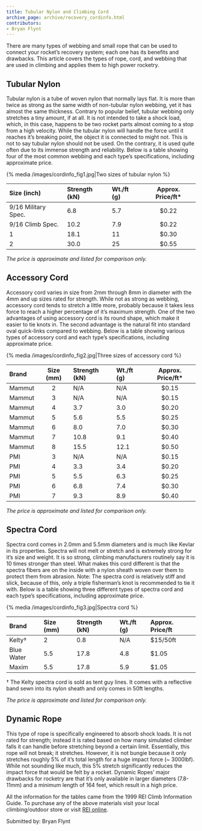 ```yaml
---
title: Tubular Nylon and Climbing Cord
archive_page: archive/recovery_cordinfo.html
contributors:
- Bryan Flynt
---
```

There are many types of webbing and small rope that can be used to connect your rocket’s recovery system; each one has its benefits and drawbacks.
This article covers the types of rope, cord, and webbing that are used in climbing and applies them to high power rocketry.

## Tubular Nylon

Tubular nylon is a tube of woven nylon that normally lays flat.
It is more than twice as strong as the same width of non-tubular nylon webbing, yet it has almost the same thickness.
Contrary to popular belief, tubular webbing only stretches a tiny amount, if at all.
It is not intended to take a shock load, which, in this case, happens to be two rocket parts almost coming to a stop from a high velocity.
While the tubular nylon will handle the force until it reaches it’s breaking point, the object it is connected to might not.
This is not to say tubular nylon should not be used.
On the contrary, it is used quite often due to its immense strength and reliability.
Below is a table showing four of the most common webbing and each type’s specifications, including approximate price.

{% media /images/cordinfo_fig1.jpg|Two sizes of tubular nylon %}

| Size (inch)         | Strength (kN) | Wt./ft (g) | Approx. Price/ft* |
|:--------------------|:--------------|:-----------|:-----------------:|
| 9/16 Military Spec. | 6.8           | 5.7        | $0.22             |
| 9/16 Climb Spec.    | 10.2          | 7.9        | $0.22             |
| 1                   | 18.1          | 11         | $0.30             |
| 2                   | 30.0          | 25         | $0.55             |

_The price is approximate and listed for comparison only._

## Accessory Cord

Accessory cord varies in size from 2mm through 8mm in diameter with the 4mm and up sizes rated for strength.
While not as strong as webbing, accessory cord tends to stretch a little more, probably because it takes less force to reach a higher percentage of it’s maximum strength.
One of the two advantages of using accessory cord is its round shape, which make it easier to tie knots in.
The second advantage is the natural fit into standard oval quick-links compared to webbing.
Below is a table showing various types of accessory cord and each type’s specifications, including approximate price.

{% media /images/cordinfo_fig2.jpg|Three sizes of accessory cord %}

| Brand  | Size (mm) | Strength (kN) | Wt./ft (g) | Approx. Price/ft* |
|:-------|:---------:|:--------------|:-----------|:-----------------:|
| Mammut | 2         | N/A           | N/A        | $0.15             |
| Mammut | 3         | N/A           | N/A        | $0.15             |
| Mammut | 4         | 3.7           | 3.0        | $0.20             |
| Mammut | 5         | 5.6           | 5.5        | $0.25             |
| Mammut | 6         | 8.0           | 7.0        | $0.30             |
| Mammut | 7         | 10.8          | 9.1        | $0.40             |
| Mammut | 8         | 15.5          | 12.1       | $0.50             |
| PMI    | 3         | N/A           | N/A        | $0.15             |
| PMI    | 4         | 3.3           | 3.4        | $0.20             |
| PMI    | 5         | 5.5           | 6.3        | $0.25             |
| PMI    | 6         | 6.8           | 7.4        | $0.30             |
| PMI    | 7         | 9.3           | 8.9        | $0.40             |

_The price is approximate and listed for comparison only._

## Spectra Cord

Spectra cord comes in 2.0mm and 5.5mm diameters and is much like Kevlar in its properties.
Spectra will not melt or stretch and is extremely strong for it’s size and weight.
It is so strong, climbing manufacturers routinely say it is 10 times stronger than steel.
What makes this cord different is that the spectra fibers are on the inside with a nylon sheath woven over them to protect them from abrasion.
Note: The spectra cord is relatively stiff and slick, because of this, only a triple fisherman’s knot is recommended to tie it with.
Below is a table showing three different types of spectra cord and each type’s specifications, including approximate price.

{% media /images/cordinfo_fig3.jpg|Spectra cord %}

| Brand      | Size (mm) | Strength (kN) | Wt./ft (g) | Approx. Price/ft |
|:-----------|:----------|:--------------|:-----------|:-----------------|
| Kelty†     | 2         | 0.8           | N/A        | $15/50ft         |
| Blue Water | 5.5       | 17.8          | 4.8        | $1.05            |
| Maxim      | 5.5       | 17.8          | 5.9        | $1.05            |

† The Kelty spectra cord is sold as tent guy lines. It comes with a reflective band sewn into its nylon sheath and only comes in 50ft lengths.

_The price is approximate and listed for comparison only._

## Dynamic Rope

This type of rope is specifically engineered to absorb shock loads.
It is not rated for strength; instead it is rated based on how many simulated climber falls it can handle before stretching beyond a certain limit.
Essentially, this rope will not break; it stretches.
However, it is not bungie because it only stretches roughly 5% of it’s total length for a huge impact force (~ 3000lbf).
While not sounding like much, this 5% stretch significantly reduces the impact force that would be felt by a rocket.
Dynamic Ropes’ major drawbacks for rocketry are that it’s only available in larger diameters (7.8-11mm) and a minimum length of 164 feet, which result in a high price.

All the information for the tables came from the 1999 REI Climb Information Guide.
To purchase any of the above materials visit your local climbing/outdoor store or visit [REI online](http://www.rei.com/).

Submitted by: Bryan Flynt

